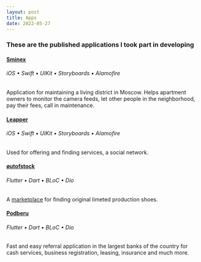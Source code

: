 ```yaml
---
layout: post
title: Apps
date: 2022-05-27
---
```


### These are the published applications I took part in developing

#### [Sminex](https://apps.apple.com/ru/app/sminex-comfort/id1350615149?l=en)

###### iOS • Swift • UIKit • Storyboards • Alamofire

Application for maintaining a living district in Moscow. Helps apartment owners to monitor the camera feeds, let other people in the neighborhood, pay their fees, call in maintenance.

#### [Leapper](https://apps.apple.com/ru/app/leapper/id1523702573?l=en)

###### iOS • Swift • UIKit • Storyboards • Alamofire

Used for offering and finding services, a social network.

#### [øutofstock](https://apps.apple.com/ru/app/outofstock/id1491993054?l=en)

###### Flutter • Dart • BLoC • Dio

A [marketplace](https://outofstock.cc) for finding original limeted production shoes.

#### [Podberu](https://apps.apple.com/ru/app/%D0%BF%D0%BE%D0%B4%D0%B1%D0%B5%D1%80%D1%83-%D1%80%D1%83/id1600915444?l=en)

###### Flutter • Dart • BLoC • Dio

Fast and easy referral application in the largest banks of the country for cash services, business registration, leasing, insurance and much more.
